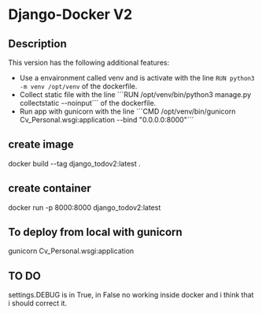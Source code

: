 # Django-Docker V2

## Description

This version has the following additional features:

- Use a envaironment called venv and is activate with the line `RUN python3 -m venv /opt/venv` of the dockerfile.
- Collect static file with the line ´´´RUN /opt/venv/bin/python3 manage.py collectstatic --noinput´´´ of the dockerfile.
- Run app with gunicorn with the line ´´´CMD /opt/venv/bin/gunicorn Cv_Personal.wsgi:application --bind "0.0.0.0:8000"´´´



## create image
docker build --tag django_todov2:latest .

## create container
docker run -p 8000:8000 django_todov2:latest

## To deploy from local with gunicorn
gunicorn Cv_Personal.wsgi:application

## TO DO
settings.DEBUG is in True, in False no working inside docker and i think that i should correct it.

